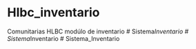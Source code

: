 # Hlbc_inventario
Comunitarias HLBC modúlo de inventario
#   S i s t e m a _ I n v e n t a r i o  
 #   S i s t e m a _ I n v e n t a r i o  
 #   S i s t e m a _ I n v e n t a r i o  
 